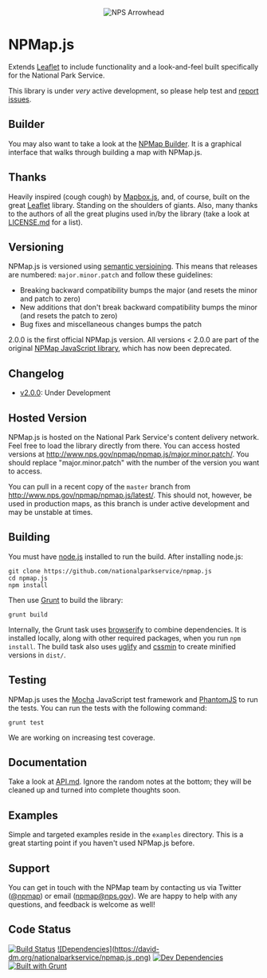 <p align="center">
  <img src="http://www.nps.gov/npmap/img/nps-arrowhead-medium.png" alt="NPS Arrowhead">
</p>

# NPMap.js

Extends [Leaflet](http://leafletjs.com) to include functionality and a look-and-feel built specifically for the National Park Service.

This library is under _very_ active development, so please help test and [report issues](https://github.com/nationalparkservice/npmap.js/issues).

## Builder

You may also want to take a look at the [NPMap Builder](https://github.com/nationalparkservice/npmap-builder). It is a graphical interface that walks through building a map with NPMap.js.

## Thanks

Heavily inspired (cough cough) by [Mapbox.js](https://github.com/mapbox/mapbox.js), and, of course, built on the great [Leaflet](http://leafletjs.com) library. Standing on the shoulders of giants. Also, many thanks to the authors of all the great plugins used in/by the library (take a look at [LICENSE.md](https://github.com/nationalparkservice/npmap.js/blob/master/LICENSE.md) for a list).

## Versioning

NPMap.js is versioned using [semantic versioining](http://semver.org). This means that releases are numbered: `major.minor.patch` and follow these guidelines:

- Breaking backward compatibility bumps the major (and resets the minor and patch to zero)
- New additions that don't break backward compatibility bumps the minor (and resets the patch to zero)
- Bug fixes and miscellaneous changes bumps the patch

2.0.0 is the first official NPMap.js version. All versions < 2.0.0 are part of the original [NPMap JavaScript library](https://github.com/nationalparkservice/npmap), which has now been deprecated.

## Changelog

- [v2.0.0](https://github.com/nationalparkservice/npmap.js/issues?milestone=1&page=1&state=closed): Under Development

## Hosted Version

NPMap.js is hosted on the National Park Service's content delivery network. Feel free to load the library directly from there. You can access hosted versions at http://www.nps.gov/npmap/npmap.js/major.minor.patch/. You should replace "major.minor.patch" with the number of the version you want to access.

You can pull in a recent copy of the `master` branch from http://www.nps.gov/npmap/npmap.js/latest/. This should not, however, be used in production maps, as this branch is under active development and may be unstable at times.

## Building

You must have [node.js](http://nodejs.org/) installed to run the build. After installing node.js:

    git clone https://github.com/nationalparkservice/npmap.js
    cd npmap.js
    npm install

Then use [Grunt](http://gruntjs.com/) to build the library:

    grunt build

Internally, the Grunt task uses [browserify](https://github.com/substack/node-browserify) to combine dependencies. It is installed locally, along with other required packages, when you run `npm install`. The build task also uses [uglify](https://github.com/gruntjs/grunt-contrib-uglify) and [cssmin](https://npmjs.org/package/grunt-contrib-cssmin) to create minified versions in `dist/`.

## Testing

NPMap.js uses the [Mocha](http://visionmedia.github.io/mocha/) JavaScript test framework and [PhantomJS](http://phantomjs.org/) to run the tests. You can run the tests with the following command:

    grunt test

We are working on increasing test coverage.

## Documentation

Take a look at [API.md](https://github.com/nationalparkservice/npmap.js/blob/master/API.md). Ignore the random notes at the bottom; they will be cleaned up and turned into complete thoughts soon.

## Examples

Simple and targeted examples reside in the `examples` directory. This is a great starting point if you haven't used NPMap.js before.

## Support

You can get in touch with the NPMap team by contacting us via Twitter ([@npmap](http://twitter.com/npmap)) or email ([npmap@nps.gov](mailto:npmap@nps.gov)). We are happy to help with any questions, and feedback is welcome as well!

## Code Status

[![Build Status](https://travis-ci.org/nationalparkservice/npmap.js.png)](https://travis-ci.org/nationalparkservice/npmap.js)
[![Dependencies](https://david-dm.org/nationalparkservice/npmap.js
.png)](https://david-dm.org/nationalparkservice/npmap.js#info=dependencies&view=table)
[![Dev Dependencies](https://david-dm.org/nationalparkservice/npmap.js/dev-status.png)](https://david-dm.org/nationalparkservice/npmap.js#info=devDependencies&view=table)
[![Built with Grunt](https://cdn.gruntjs.com/builtwith.png)](http://gruntjs.com/)
